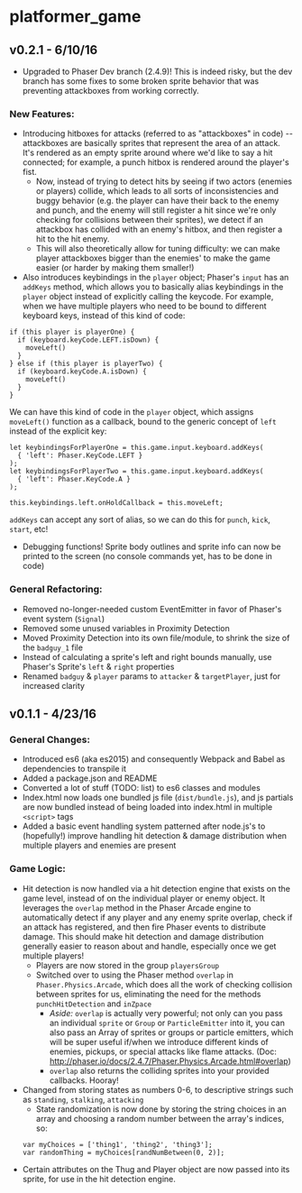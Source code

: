 platformer_game
==========================

## v0.2.1 - 6/10/16
- Upgraded to Phaser Dev branch (2.4.9)! This is indeed risky, but the dev branch has some fixes to some broken sprite behavior that was preventing attackboxes from working correctly.

### New Features:
- Introducing hitboxes for attacks (referred to as "attackboxes" in code) -- attackboxes are basically sprites that represent the area of an attack. It's rendered as an empty sprite around where we'd like to say a hit connected; for example, a punch hitbox is rendered around the player's fist.
  - Now, instead of trying to detect hits by seeing if two actors (enemies or players) collide, which leads to all sorts of inconsistencies and buggy behavior (e.g. the player can have their back to the enemy and punch, and the enemy will still register a hit since we're only checking for collisions between their sprites), we detect if an attackbox has collided with an enemy's hitbox, and then register a hit to the hit enemy.
  - This will also theoretically allow for tuning difficulty: we can make player attackboxes bigger than the enemies' to make the game easier (or harder by making them smaller!)
- Also introduces keybindings in the `player` object; Phaser's `input` has an `addKeys` method, which allows you to basically alias keybindings in the `player` object instead of explicitly calling the keycode. For example, when we have multiple players who need to be bound to different keyboard keys, instead of this kind of code:
```
if (this player is playerOne) {
  if (keyboard.keyCode.LEFT.isDown) {
    moveLeft()
  }
} else if (this player is playerTwo) {
  if (keyboard.keyCode.A.isDown) {
    moveLeft()
  }
}
```
We can have this kind of code in the `player` object, which assigns `moveLeft()` function as a callback, bound to the generic concept of `left` instead of the explicit key:
```
let keybindingsForPlayerOne = this.game.input.keyboard.addKeys(
  { 'left': Phaser.KeyCode.LEFT }
);
let keybindingsForPlayerTwo = this.game.input.keyboard.addKeys(
  { 'left': Phaser.KeyCode.A }
);

this.keybindings.left.onHoldCallback = this.moveLeft;
```
`addKeys` can accept any sort of alias, so we can do this for `punch`, `kick`, `start`, etc!
- Debugging functions! Sprite body outlines and sprite info can now be printed to the screen (no console commands yet, has to be done in code)

### General Refactoring:
- Removed no-longer-needed custom EventEmitter in favor of Phaser's event system (`Signal`)
- Removed some unused variables in Proximity Detection
- Moved Proximity Detection into its own file/module, to shrink the size of the `badguy_1` file
- Instead of calculating a sprite's left and right bounds manually, use Phaser's Sprite's `left` & `right` properties
- Renamed `badguy` & `player` params to `attacker` & `targetPlayer`, just for increased clarity

## v0.1.1 - 4/23/16

### General Changes:
- Introduced es6 (aka es2015) and consequently Webpack and Babel as dependencies to transpile it
- Added a package.json and README
- Converted a lot of stuff (TODO: list) to es6 classes and modules
- Index.html now loads one bundled js file (`dist/bundle.js`), and js partials are now bundled instead of being loaded into index.html in multiple `<script>` tags
- Added a basic event handling system patterned after node.js's to (hopefully!) improve handling hit detection & damage distribution when multiple players and enemies are present

### Game Logic:
- Hit detection is now handled via a hit detection engine that exists on the game level, instead of on the individual player or enemy object. It leverages the `overlap` method in the Phaser Arcade engine to automatically detect if any player and any enemy sprite overlap, check if an attack has registered, and then fire Phaser events to distribute damage. This should make hit detection and damage distribution generally easier to reason about and handle, especially once we get multiple players!
  - Players are now stored in the group `playersGroup`
  - Switched over to using the Phaser method `overlap` in `Phaser.Physics.Arcade`, which does all the work of checking collision between sprites for us, eliminating the need for the methods `punchHitDetection` and `inZpace`
    - *Aside:* `overlap` is actually very powerful; not only can you pass an individual `sprite` or `Group` or `ParticleEmitter` into it, you can also pass an Array of sprites or groups or particle emitters, which will be super useful if/when we introduce different kinds of enemies, pickups, or special attacks like flame attacks. (Doc: http://phaser.io/docs/2.4.7/Phaser.Physics.Arcade.html#overlap)
    - `overlap` also returns the colliding sprites into your provided callbacks. Hooray!
- Changed from storing states as numbers 0-6, to descriptive strings such as `standing`, `stalking`, `attacking`
  - State randomization is now done by storing the string choices in an array and choosing a random number between the array's indices, so:
  ```
  var myChoices = ['thing1', 'thing2', 'thing3'];
  var randomThing = myChoices[randNumBetween(0, 2)];
  ```
- Certain attributes on the Thug and Player object are now passed into its sprite, for use in the hit detection engine.
